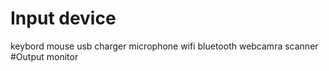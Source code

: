 # Input device
keybord
mouse
usb
charger
microphone
wifi
bluetooth
webcamra
scanner
#Output
monitor
